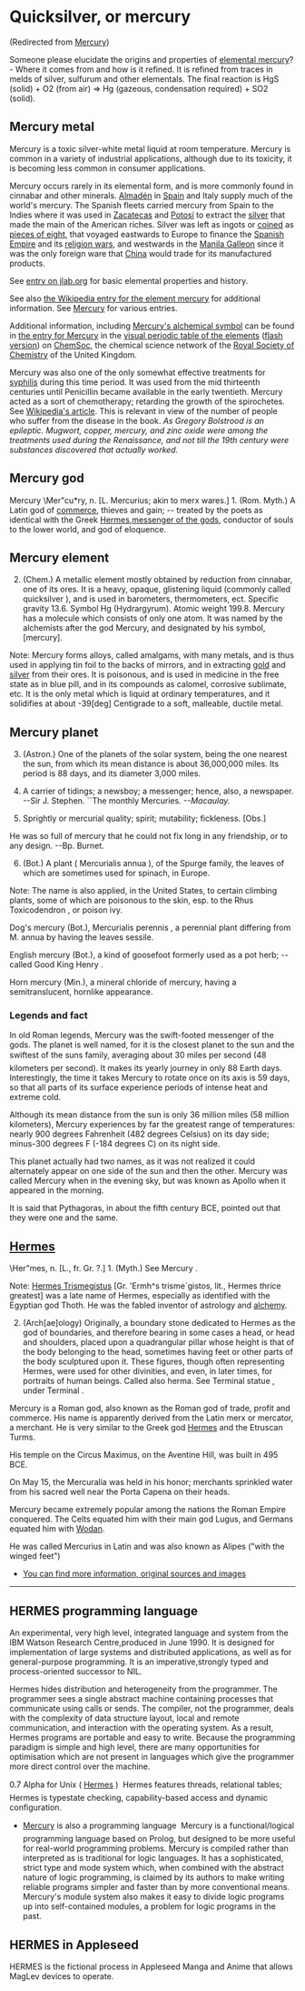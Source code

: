 
# Quicksilver, or mercury

(Redirected from [Mercury](/mercury))


Someone please elucidate the origins and properties of [elemental mercury](/mercury-chemical-element)? - Where it comes from and how is it refined. It is refined from traces in melds of silver, sulfurum and other elementals. The final reaction is HgS (solid) + O2 (from air) => Hg (gazeous, condensation required) + SO2 (solid).

## Mercury metal


Mercury is a toxic silver-white metal liquid at room temperature. Mercury is common in a variety of industrial applications, although due to its toxicity, it is becoming less common in consumer applications.

Mercury occurs rarely in its elemental form, and is more commonly found in cinnabar and other minerals. [Almadén](/almadén) in [Spain](/spain) and Italy supply much of the world's mercury.
The Spanish fleets carried mercury from Spain to the Indies where it was used in [Zacatecas](/zacatecas) and [Potosí](/potosí) to extract the [silver](/silver) that made the main of the American riches.
Silver was left as ingots or [coined](/coin) as [pieces of eight](/pieces-of-eight), that voyaged eastwards to Europe to finance the [Spanish Empire](/spanish-empire) and its [religion wars](/religion-war), and westwards in the [Manila Galleon](/manila-galleon) since it was the only foreign ware that [China](/china) would trade for its manufactured products.

See [entry on jlab.org](/http-education-jlab-org-itselemental-ele080-html) for basic elemental properties and history.

See also [the Wikipedia entry for the element mercury](/http-www-wikipedia-org-wiki-mercury-element) for additional information. See [Mercury](/http-en-wikipedia-org-wiki-mercury) for various entries.

Additional information, including [Mercury's alchemical symbol](/http-www-chemsoc-org-viselements-pages-alchemist-alc-mercury-html) can be found in [the entry for Mercury](/http-www-chemsoc-org-viselements-pages-mercury-html) in the [visual periodic table of the elements](/http-www-chemsoc-org-viselements-index-htm) ([flash version](/http-www-chemsoc-org-viselements-pages-pertable-fla-htm)) on [ChemSoc](/http-www-chemsoc-org), the chemical science network of the [Royal Society of Chemistry](/http-www-rsc-org) of the United Kingdom.

Mercury was also one of the only somewhat effective treatments for [syphilis](/syphilis) during this time period. It was used from the mid thirteenth centuries until Penicillin became available in the early twentieth. Mercury acted as a sort of chemotherapy; retarding the growth of the spirochetes. See [Wikipedia's article](/http-www-wikipedia-org-wiki-syphilis). This is relevant in view of the number of people who suffer from the disease in the book.
*As Gregory Bolstrood is an epileptic. Mugwort, copper, mercury, and zinc oxide were among the treatments used during the Renaissance, and not till the 19th century were substances discovered that actually worked.*

## Mercury god


Mercury \Mer"cu*ry\, n. [L. Mercurius; akin to merx wares.] 1. (Rom. Myth.) A Latin god of [commerce](/commerce), thieves and gain; -- treated by the poets as identical with the Greek [Hermes](/hermes),[messenger of the gods](/mercury-or-the-secret-and-swift-messenger), conductor of souls to the lower world, and god of eloquence. 

## Mercury element


2. (Chem.) A metallic element mostly obtained by reduction from cinnabar, one of its ores. It is a heavy, opaque, glistening liquid (commonly called quicksilver ), and is used in barometers, thermometers, ect. Specific gravity 13.6. Symbol Hg (Hydrargyrum). Atomic weight 199.8. Mercury has a molecule which consists of only one atom. It was named by the alchemists after the god Mercury, and designated by his symbol, [mercury]. 

Note: Mercury forms alloys, called amalgams, with many metals, and is thus used in applying tin foil to the backs of mirrors, and in extracting [gold](/gold) and [silver](/silver) from their ores. It is poisonous, and is used in medicine in the free state as in blue pill, and in its compounds as calomel, corrosive sublimate, etc. It is the only metal which is liquid at ordinary temperatures, and it solidifies at about -39[deg] Centigrade to a soft, malleable, ductile metal. 

## Mercury planet


3. (Astron.) One of the planets of the solar system, being the one nearest the sun, from which its mean distance is about 36,000,000 miles. Its period is 88 days, and its diameter 3,000 miles. 

4. A carrier of tidings; a newsboy; a messenger; hence, also, a newspaper. --Sir J. Stephen. ``The monthly Mercuries. *--Macaulay.* 

5. Sprightly or mercurial quality; spirit; mutability; fickleness. [Obs.] 

He was so full of mercury that he could not fix long in any friendship, or to any design. --Bp. Burnet. 

6. (Bot.) A plant ( Mercurialis annua ), of the Spurge family, the leaves of which are sometimes used for spinach, in Europe. 

Note: The name is also applied, in the United States, to certain climbing plants, some of which are poisonous to the skin, esp. to the Rhus Toxicodendron , or poison ivy. 

Dog's mercury (Bot.), Mercurialis perennis , a perennial plant differing from M. annua by having the leaves sessile. 

English mercury (Bot.), a kind of goosefoot formerly used as a pot herb; -- called Good King Henry .

Horn mercury (Min.), a mineral chloride of mercury, having a semitranslucent, hornlike appearance. 

### Legends and fact


In old Roman legends, Mercury was the swift-footed messenger of the gods. The planet is well named, for it is the closest planet to the sun and the swiftest of the suns family, averaging about 30 miles per second (48 kilometers per second). It makes its yearly journey in only 88 Earth days. Interestingly, the time it takes Mercury to rotate once on its axis is 59 days, so that all parts of its surface experience periods of intense heat and extreme cold.

Although its mean distance from the sun is only 36 million miles (58 million kilometers), Mercury experiences by far the greatest range of temperatures: nearly 900 degrees Fahrenheit (482 degrees Celsius) on its day side; minus-300 degrees F (-184 degrees C) on its night side.

This planet actually had two names, as it was not realized it could alternately appear on one side of the sun and then the other. Mercury was called Mercury when in the evening sky, but was known as Apollo when it appeared in the morning.

It is said that Pythagoras, in about the fifth century BCE, pointed out that they were one and the same.

## [Hermes](/hermes)



\Her"mes\, n. [L., fr. Gr. ?.] 1. (Myth.) See Mercury .

Note: [Hermes Trismegistus](/hermes-trismegistus) [Gr. 'Ermh^s trisme`gistos, lit., Hermes thrice greatest] was a late name of Hermes, especially as identified with the Egyptian god Thoth. He was the fabled inventor of astrology and [alchemy](/alchemy). 

2. (Arch[ae]ology) Originally, a boundary stone dedicated to Hermes as the god of boundaries, and therefore bearing in some cases a head, or head and shoulders, placed upon a quadrangular pillar whose height is that of the body belonging to the head, sometimes having feet or other parts of the body sculptured upon it. These figures, though often representing Hermes, were used for other divinities, and even, in later times, for portraits of human beings. Called also herma. See Terminal statue , under Terminal .

Mercury is a Roman god, also known as the Roman god of trade, profit and commerce. His name is apparently derived from the Latin merx or mercator, a merchant. He is very similar to the Greek god [Hermes](/http-en-wikipedia-org-wiki-hermes) and the Etruscan Turms. 

His temple on the Circus Maximus, on the Aventine Hill, was built in 495 BCE. 

On May 15, the Mercuralia was held in his honor; merchants sprinkled water from his sacred well near the Porta Capena on their heads. 

Mercury became extremely popular among the nations the Roman Empire conquered. The Celts equated him with their main god Lugus, and Germans equated him with [Wodan](/wodan). 

He was called Mercurius in Latin and was also known as Alipes ("with the winged feet")

* [You can find more information, original sources and images](/http-www-elolimpo-com-personajes-personaje-asp-idper-1)



---


## HERMES programming language


An experimental, very high level, integrated language and system from the IBM Watson Research Centre,produced in June 1990. It is designed for implementation of large systems and distributed applications, as well as for general-purpose programming. It is an imperative,strongly typed and process-oriented successor to NIL.

Hermes hides distribution and heterogeneity from the programmer. The programmer sees a single abstract machine containing processes that communicate using calls or sends. The compiler, not the programmer, deals with the complexity of data structure layout, local and remote communication, and interaction with the operating system. As a result, Hermes programs are portable and easy to write. Because the programming paradigm is simple and high level, there are many opportunities for optimisation which are not present in languages which give the programmer more direct control over the machine. 

0.7 Alpha for Unix ( [Hermes](/ftp-software-watson-ibm-com-pub-hermes) ) 
Hermes features threads, relational tables; Hermes is typestate checking, capability-based access and dynamic configuration.

* [Mercury](/http-en-wikipedia-org-wiki-mercury-programming-language) is also a programming language  Mercury is a functional/logical programming language based on Prolog, but designed to be more useful for real-world programming problems. Mercury is compiled rather than interpreted as is traditional for logic languages. It has a sophisticated, strict type and mode system which, when combined with the abstract nature of logic programming, is claimed by its authors to make writing reliable programs simpler and faster than by more conventional means. Mercury's module system also makes it easy to divide logic programs up into self-contained modules, a problem for logic programs in the past.


## HERMES in Appleseed


HERMES is the fictional process in Appleseed Manga and Anime that allows MagLev devices to operate.
